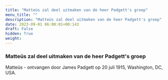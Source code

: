 ```yaml
---
title: "Matteüs zal deel uitmaken van de heer Padgett's groep"
menu_title: ""
description: "Matteüs zal deel uitmaken van de heer Padgett's groep"
date: 2023-09-01 06:00:01+00:143
draft: False
hidden: True
weight:
---
```

### Matteüs zal deel uitmaken van de heer Padgett's groep

Matteüs - ontvangen door James Padgett op 20 juli 1915, Washington, DC, USA.

